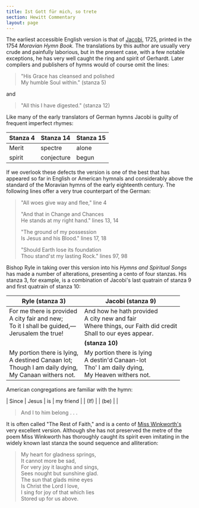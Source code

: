 ```yaml
---
title: Ist Gott für mich, so trete
section: Hewitt Commentary
layout: page
---
```


The earliest accessible English version is that of [Jacobi](/authors/jacobi_j), 1725, printed in the 1754 *Moravian Hymn Book.* The translations by this author are usually very crude and painfully laborious, but in the present case, with a few notable exceptions, he has very well caught the ring and spirit of Gerhardt. Later compilers and publishers of hymns would of course omit the lines:

> "His Grace has cleansed and polished  
> My humble Soul within." (stanza 5) 

and

> "All this I have digested." (stanza 12) 

Like many of the early translators of German hymns Jacobi is guilty of frequent imperfect rhymes:

| Stanza 4 | Stanza 14  | Stanza 15 |
| -------- | ---------- | --------- |
| Merit    | spectre    | alone     |
| spirit   | conjecture | begun     |

If we overlook these defects the version is one of the best that has appeared so far in English or American hymnals and considerably above the standard of the Moravian hymns of the early eighteenth century. The following lines offer a very true counterpart of the German:

> "All woes give way and flee," line 4  
>
> "And that in Change and Chances  
> He stands at my right hand." lines 13, 14  
>
> "The ground of my possession  
> Is Jesus and his Blood." lines 17, 18  
>
> "Should Earth lose its foundation  
> Thou stand'st my lasting Rock." lines 97, 98 

Bishop Ryle in taking over this version into his *Hymns and Spiritual Songs* has made a number of alterations, presenting a cento of four stanzas. His stanza 3, for example, is a combination of Jacobi's last quatrain of stanza 9 and first quatrain of stanza 10:

| Ryle (stanza 3)                                              | Jacobi (stanza 9)                                            |
| ------------------------------------------------------------ | ------------------------------------------------------------ |
| For me there is provided  <br />A city fair and new;  <br />To it I shall be guided,—  <br />Jerusalem the true! | And how he hath provided  <br />A city new and fair  <br />Where things, our Faith did credit  <br />Shall to our eyes appear. |
|                                                              | **(stanza 10)**                                              |
| My portion there is lying,  <br />A destined Canaan lot;  <br />Though I am daily dying,  <br />My Canaan withers not. | My portion there is lying  <br />A destin'd Canaan-lot  <br />Tho' I am daily dying,  <br />My Heaven withers not. |

American congregations are familiar with the hymn:

| Since | Jesus | is   | my friend |
| (If)  |       | (be) |           |

> And I to him belong . . . 

It is often called "The Rest of Faith," and is a cento of [Miss Winkworth's](/authors/winkworth_c) very excellent version. Although she has not preserved the metre of the poem Miss Winkworth has thoroughly caught its spirit even imitating in the widely known last stanza the sound sequence and alliteration:

> My heart for gladness springs,  
> It cannot more be sad,  
> For very joy it laughs and sings,  
> Sees nought but sunshine glad.  
> The sun that glads mine eyes  
> Is Christ the Lord I love,  
> I sing for joy of that which lies  
> Stored up for us above. 

